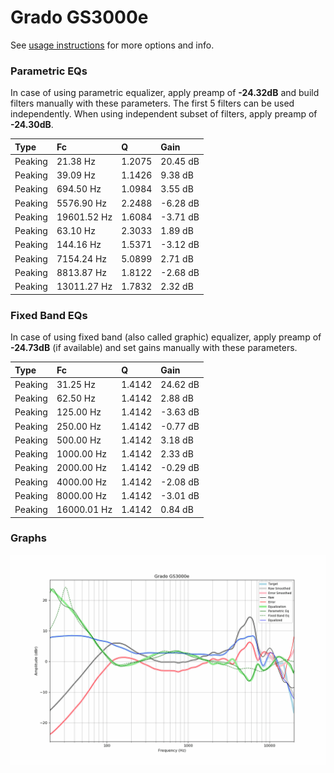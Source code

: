 # Grado GS3000e
See [usage instructions](https://github.com/jaakkopasanen/AutoEq#usage) for more options and info.

### Parametric EQs
In case of using parametric equalizer, apply preamp of **-24.32dB** and build filters manually
with these parameters. The first 5 filters can be used independently.
When using independent subset of filters, apply preamp of **-24.30dB**.

| Type    | Fc          |      Q | Gain     |
|:--------|:------------|:-------|:---------|
| Peaking | 21.38 Hz    | 1.2075 | 20.45 dB |
| Peaking | 39.09 Hz    | 1.1426 | 9.38 dB  |
| Peaking | 694.50 Hz   | 1.0984 | 3.55 dB  |
| Peaking | 5576.90 Hz  | 2.2488 | -6.28 dB |
| Peaking | 19601.52 Hz | 1.6084 | -3.71 dB |
| Peaking | 63.10 Hz    | 2.3033 | 1.89 dB  |
| Peaking | 144.16 Hz   | 1.5371 | -3.12 dB |
| Peaking | 7154.24 Hz  | 5.0899 | 2.71 dB  |
| Peaking | 8813.87 Hz  | 1.8122 | -2.68 dB |
| Peaking | 13011.27 Hz | 1.7832 | 2.32 dB  |

### Fixed Band EQs
In case of using fixed band (also called graphic) equalizer, apply preamp of **-24.73dB**
(if available) and set gains manually with these parameters.

| Type    | Fc          |      Q | Gain     |
|:--------|:------------|:-------|:---------|
| Peaking | 31.25 Hz    | 1.4142 | 24.62 dB |
| Peaking | 62.50 Hz    | 1.4142 | 2.88 dB  |
| Peaking | 125.00 Hz   | 1.4142 | -3.63 dB |
| Peaking | 250.00 Hz   | 1.4142 | -0.77 dB |
| Peaking | 500.00 Hz   | 1.4142 | 3.18 dB  |
| Peaking | 1000.00 Hz  | 1.4142 | 2.33 dB  |
| Peaking | 2000.00 Hz  | 1.4142 | -0.29 dB |
| Peaking | 4000.00 Hz  | 1.4142 | -2.08 dB |
| Peaking | 8000.00 Hz  | 1.4142 | -3.01 dB |
| Peaking | 16000.01 Hz | 1.4142 | 0.84 dB  |

### Graphs
![](./Grado%20GS3000e.png)
